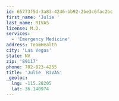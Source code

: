 ```yaml
---
id: 65773f5d-3a83-4246-bb92-2be3c6fac2bc
first_name: 'Julie '
last_name: RIVAS
license: M.D.
services:
  - 'Emergency Medicine'
address: TeamHealth
city: 'Las Vegas'
state: NV
zip: '89117'
phone: 702-823-4255
title: 'Julie  RIVAS'
_geoloc:
  lng: -115.28205
  lat: 36.140974
---
```

